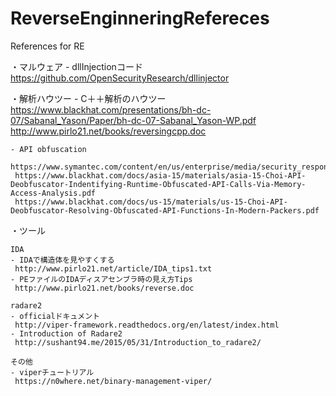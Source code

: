 # ReverseEnginneringRefereces
References for RE

・マルウェア
	- dllInjectionコード
	 https://github.com/OpenSecurityResearch/dllinjector

・解析ハウツー
	- C＋＋解析のハウツー
	 https://www.blackhat.com/presentations/bh-dc-07/Sabanal_Yason/Paper/bh-dc-07-Sabanal_Yason-WP.pdf
	 http://www.pirlo21.net/books/reversingcpp.doc

	- API obfuscation
	 https://www.symantec.com/content/en/us/enterprise/media/security_response/whitepapers/a_museum_of_api_obfuscation_on_win32.pdf
	 https://www.blackhat.com/docs/asia-15/materials/asia-15-Choi-API-Deobfuscator-Indentifying-Runtime-Obfuscated-API-Calls-Via-Memory-Access-Analysis.pdf
	 https://www.blackhat.com/docs/us-15/materials/us-15-Choi-API-Deobfuscator-Resolving-Obfuscated-API-Functions-In-Modern-Packers.pdf

・ツール

	IDA
	- IDAで構造体を見やすくする
	 http://www.pirlo21.net/article/IDA_tips1.txt 
	- PEファイルのIDAディスアセンブラ時の見え方Tips
	 http://www.pirlo21.net/books/reverse.doc

	radare2
	- officialドキュメント
	 http://viper-framework.readthedocs.org/en/latest/index.html 
	- Introduction of Radare2
	 http://sushant94.me/2015/05/31/Introduction_to_radare2/

	その他
	- viperチュートリアル
	 https://n0where.net/binary-management-viper/
